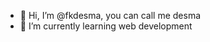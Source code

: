 - 👋 Hi, I’m @fkdesma, you can call me desma
- 🌱 I’m currently learning web development

<!---
fkdesma/fkdesma is a ✨ special ✨ repository because its `README.md` (this file) appears on your GitHub profile.
You can click the Preview link to take a look at your changes.
--->
